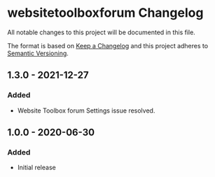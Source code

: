 # websitetoolboxforum Changelog

All notable changes to this project will be documented in this file.

The format is based on [Keep a Changelog](http://keepachangelog.com/) and this project adheres to [Semantic Versioning](http://semver.org/).

## 1.3.0 - 2021-12-27
### Added
- Website Toolbox forum Settings issue resolved.  

## 1.0.0 - 2020-06-30
### Added
- Initial release
